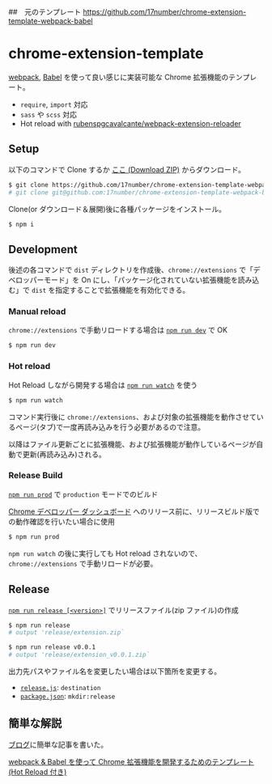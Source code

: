 ##　元のテンプレート
https://github.com/17number/chrome-extension-template-webpack-babel
# chrome-extension-template

[webpack](https://webpack.js.org/), [Babel](https://babeljs.io/) を使って良い感じに実装可能な Chrome 拡張機能のテンプレート。

- `require`, `import` 対応
- `sass` や `scss` 対応
- Hot reload with [rubenspgcavalcante/webpack-extension-reloader](https://github.com/rubenspgcavalcante/webpack-extension-reloader)

## Setup

以下のコマンドで Clone するか [ここ (Download ZIP)](https://github.com/17number/chrome-extension-template-webpack-babel/archive/master.zip) からダウンロード。

```bash
$ git clone https://github.com/17number/chrome-extension-template-webpack-babel
# git clone git@github.com:17number/chrome-extension-template-webpack-babel.git でも OK
```

Clone(or ダウンロード＆展開)後に各種パッケージをインストール。

```bash
$ npm i
```

## Development

後述の各コマンドで `dist` ディレクトリを作成後、`chrome://extensions` で「デベロッパーモード」を On にし、「パッケージ化されていない拡張機能を読み込む」で `dist` を指定することで拡張機能を有効化できる。

### Manual reload

`chrome://extensions` で手動リロードする場合は [`npm run dev`](https://github.com/17number/chrome-extension-template-webpack-babel/blob/master/package.json#L7) で OK

```bash
$ npm run dev
```

### Hot reload

Hot Reload しながら開発する場合は [`npm run watch`](https://github.com/17number/chrome-extension-template-webpack-babel/blob/master/package.json#L8) を使う

```bash
$ npm run watch
```

コマンド実行後に `chrome://extensions`、および対象の拡張機能を動作させているページ(タブ)で一度再読み込みを行う必要があるので注意。

以降はファイル更新ごとに拡張機能、および拡張機能が動作しているページが自動で更新(再読み込み)される。

### Release Build

[`npm run prod`](https://github.com/17number/chrome-extension-template-webpack-babel/blob/master/package.json#L9) で `production` モードでのビルド

[Chrome デベロッパー ダッシュボード](https://chrome.google.com/webstore/devconsole/) へのリリース前に、リリースビルド版での動作確認を行いたい場合に使用

```bash
$ npm run prod
```

`npm run watch` の後に実行しても Hot reload されないので、`chrome://extensions` で手動リロードが必要。


## Release

[`npm run release [<version>]`](https://github.com/17number/chrome-extension-template-webpack-babel/blob/master/package.json#L12) でリリースファイル(zip ファイル)の作成

```bash
$ npm run release
# output 'release/extension.zip`

$ npm run release v0.0.1
# output 'release/extension_v0.0.1.zip`
```

出力先パスやファイル名を変更したい場合は以下箇所を変更する。

- [`release.js`](https://github.com/17number/chrome-extension-template-webpack-babel/blob/master/release.js#L2): `destination`
- [`package.json`](https://github.com/17number/chrome-extension-template-webpack-babel/blob/master/package.json#L10): `mkdir:release`

## 簡単な解説

[ブログ](http://r17n.page/)に簡単な記事を書いた。

[webpack & Babel を使って Chrome 拡張機能を開発するためのテンプレート(Hot Reload 付き)](http://r17n.page/2020/07/12/chrome-extension-webpack-babel/)
